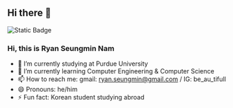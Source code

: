 ## Hi there 👋

![Static Badge](https://img.shields.io/badge/Ryan_Seungmin_Nam-Purdue_'27-mint)

### Hi, this is Ryan Seungmin Nam
- 🔭 I’m currently studying at Purdue University
- 🌱 I’m currently learning Computer Engineering & Computer Science
- 📫 How to reach me: gmail: ryan.seungmin@gmail.com / IG: be_au_tifull
- 😄 Pronouns: he/him
- ⚡ Fun fact: Korean student studying abroad
